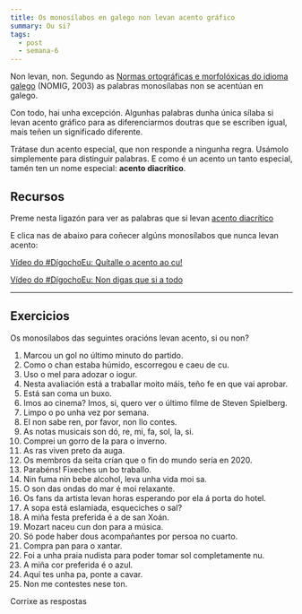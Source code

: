 ```yaml
---
title: Os monosílabos en galego non levan acento gráfico
summary: Ou si?
tags:
  - post
  - semana-6
---
```


Non levan, non. Segundo as
[Normas ortográficas e morfolóxicas do idioma
galego](https://gl.wikipedia.org/wiki/Normas_ortogr%C3%A1ficas_e_morfol%C3%B3xicas_do_idioma_galego)
(NOMIG, 2003) as palabras monosílabas non se acentúan en galego.

Con todo, hai unha excepción. Algunhas palabras dunha única sílaba si levan
acento gráfico para as diferenciarmos doutras que se escriben igual, mais teñen
un significado diferente.

Trátase dun acento especial, que non responde a ningunha regra. Usámolo
simplemente para distinguir palabras. E como é un acento un tanto especial,
tamén ten un nome especial: **acento diacrítico**.

## Recursos

Preme nesta ligazón para ver as palabras que si levan
[acento diacrítico](https://laurarubio.net/posts/o-acento-diacritico/)

E clica nas de abaixo para coñecer algúns monosílabos que nunca levan
acento:[](https://www.youtube.com/watch?v=VtBV9-5gkVM)

[Vídeo do #DígochoEu: Quítalle o acento ao
cu!](https://www.youtube.com/watch?v=VtBV9-5gkVM)

[Vídeo do #DígochoEu: Non digas que si a
todo](https://www.youtube.com/watch?v=UzkerarcTXU)

---

## Exercicios

Os monosílabos das seguintes oracións levan acento, si ou non?

1. Marcou un <e-answer options="gol,gól">gol</e-answer> no último minuto do
   partido.
2. Como o <e-answer options="chan,chán">chan</e-answer> estaba húmido,
   escorregou e caeu de <e-answer options="cu,cú">cu</e-answer>.
3. Uso o <e-answer options="mel,mél">mel</e-answer> para adozar o iogur.
4. Nesta avaliación está a traballar moito
   <e-answer options="mais,máis">máis</e-answer>, teño
   <e-answer options="fe,fé">fe</e-answer> en que vai aprobar.
5. Está <e-answer options="san,sán">san</e-answer> coma un buxo.
6. Imos ao cinema? Imos, <e-answer options="si,sí">si</e-answer>, quero ver o
   último filme de Steven Spielberg.
7. Limpo o <e-answer options="po,pó">po</e-answer> unha vez
   <e-answer options="por,pór">por</e-answer> semana.
8. El non sabe <e-answer options="ren,rén">ren</e-answer>, por favor, non llo
   contes.
9. As notas musicais son <e-answer options="do,dó">dó</e-answer>,
   <e-answer options="re,ré">re</e-answer>,
   <e-answer options="mi,mí">mi</e-answer>,
   <e-answer options="fa,fá">fa</e-answer>,
   <e-answer options="sol,sól">sol</e-answer>,
   <e-answer options="la,lá">la</e-answer>,
   <e-answer options="si,sí">si</e-answer>.
10. Comprei un gorro de <e-answer options="la,lá">la</e-answer> para o inverno.
11. As <e-answer options="ras,rás">ras</e-answer> viven preto da auga.
12. Os membros da seita crían que o <e-answer options="fin,fín">fin</e-answer>
    do mundo sería en 2020.
13. Parabéns! Fixeches un <e-answer options="bo,bó">bo</e-answer> traballo.
14. Nin fuma nin bebe alcohol, leva unha vida moi
    <e-answer options="sa,sá">sa</e-answer>.
15. O <e-answer options="son,són">son</e-answer> das ondas do
    <e-answer options="mar,már">mar</e-answer> é moi relaxante.
16. Os <e-answer options="fans,fáns">fans</e-answer> da artista levan horas
    esperando por ela á porta do hotel.
17. A sopa está eslamiada, esqueciches o
    <e-answer options="sal,sál">sal</e-answer>?
18. A miña festa preferida é a de <e-answer options="san,sán">san</e-answer>
    Xoán.
19. Mozart naceu cun <e-answer options="don,dón">don</e-answer> para a música.
20. <e-answer options="So,Só">Só</e-answer> pode haber dous acompañantes por
    persoa no cuarto.
21. Compra <e-answer options="pan,pán">pan</e-answer> para o xantar.
22. Foi a unha praia nudista para poder tomar
    <e-answer options="sol,sól">sol</e-answer> completamente
    <e-answer options="nu,nú">nu</e-answer>.
23. A miña <e-answer options="cor,cór">cor</e-answer> preferida
    <e-answer options="e,é">é</e-answer> o azul.
24. Aquí tes unha <e-answer options="pa,pá">pa</e-answer>, ponte a cavar.
25. Non me contestes nese <e-answer options="ton,tón">ton</e-answer>.

<e-validate>Corrixe as respostas</e-validate>
